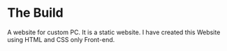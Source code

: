 # The Build 
A website for custom PC.
It is a static website. 
I have created this Website using HTML and CSS only Front-end.
